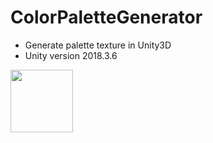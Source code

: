 # ColorPaletteGenerator
* Generate palette texture in Unity3D
* Unity version 2018.3.6
<image src="Palette.png" width ="100"/>
